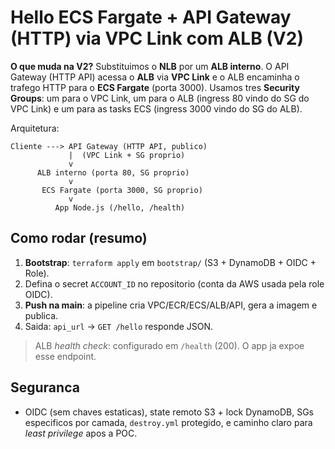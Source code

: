 # Hello ECS Fargate + API Gateway (HTTP) via VPC Link com **ALB** (V2)

**O que muda na V2?** Substituimos o **NLB** por um **ALB interno**. O API Gateway (HTTP API) acessa o **ALB** via **VPC Link** e o ALB encaminha o trafego HTTP para o **ECS Fargate** (porta 3000). Usamos tres **Security Groups**: um para o VPC Link, um para o ALB (ingress 80 vindo do SG do VPC Link) e um para as tasks ECS (ingress 3000 vindo do SG do ALB).

Arquitetura:
```
Cliente ---> API Gateway (HTTP API, publico)
             |  (VPC Link + SG proprio)
             v
      ALB interno (porta 80, SG proprio)
             v
       ECS Fargate (porta 3000, SG proprio)
             v
          App Node.js (/hello, /health)
```

## Como rodar (resumo)
1. **Bootstrap**: `terraform apply` em `bootstrap/` (S3 + DynamoDB + OIDC + Role).  
2. Defina o secret `ACCOUNT_ID` no repositorio (conta da AWS usada pela role OIDC).  
3. **Push na main**: a pipeline cria VPC/ECR/ECS/ALB/API, gera a imagem e publica.  
4. Saida: `api_url` -> `GET /hello` responde JSON.

> ALB *health check*: configurado em `/health` (200). O app ja expoe esse endpoint.

## Seguranca
- OIDC (sem chaves estaticas), state remoto S3 + lock DynamoDB, SGs especificos por camada, `destroy.yml` protegido, e caminho claro para *least privilege* apos a POC.
